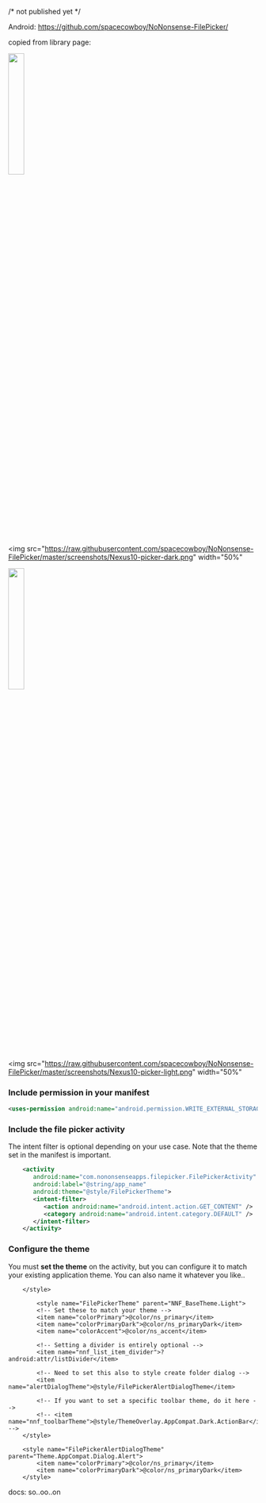 /* not published yet */

Android: https://github.com/spacecowboy/NoNonsense-FilePicker/

copied from library page:
<p>
<img src="https://raw.githubusercontent.com/spacecowboy/NoNonsense-FilePicker/master/screenshots/Nexus6-picker-dark.png"
width="25%"
</img>

<img src="https://raw.githubusercontent.com/spacecowboy/NoNonsense-FilePicker/master/screenshots/Nexus10-picker-dark.png"
width="50%"
</img>
</p>

<p>
<img src="https://raw.githubusercontent.com/spacecowboy/NoNonsense-FilePicker/master/screenshots/Nexus6-picker-light.png"
width="25%"
</img>

<img src="https://raw.githubusercontent.com/spacecowboy/NoNonsense-FilePicker/master/screenshots/Nexus10-picker-light.png"
width="50%"
</img>
</p>




### Include permission in your manifest

```xml
<uses-permission android:name="android.permission.WRITE_EXTERNAL_STORAGE" />
```

### Include the file picker activity

The intent filter is optional depending on your use case. Note that
the theme set in the manifest is important.

```xml
    <activity
       android:name="com.nononsenseapps.filepicker.FilePickerActivity"
       android:label="@string/app_name"
       android:theme="@style/FilePickerTheme">
       <intent-filter>
          <action android:name="android.intent.action.GET_CONTENT" />
          <category android:name="android.intent.category.DEFAULT" />
       </intent-filter>
    </activity>
```

### Configure the theme

You must **set the theme** on the activity, but you can configure it to
match your existing application theme. You can also name it whatever
you like..
```
    </style>

        <style name="FilePickerTheme" parent="NNF_BaseTheme.Light">
        <!-- Set these to match your theme -->
        <item name="colorPrimary">@color/ns_primary</item>
        <item name="colorPrimaryDark">@color/ns_primaryDark</item>
        <item name="colorAccent">@color/ns_accent</item>

        <!-- Setting a divider is entirely optional -->
        <item name="nnf_list_item_divider">?android:attr/listDivider</item>

        <!-- Need to set this also to style create folder dialog -->
        <item name="alertDialogTheme">@style/FilePickerAlertDialogTheme</item>

        <!-- If you want to set a specific toolbar theme, do it here -->
        <!-- <item name="nnf_toolbarTheme">@style/ThemeOverlay.AppCompat.Dark.ActionBar</item> -->
    </style>

    <style name="FilePickerAlertDialogTheme" parent="Theme.AppCompat.Dialog.Alert">
        <item name="colorPrimary">@color/ns_primary</item>
        <item name="colorPrimaryDark">@color/ns_primaryDark</item>
    </style>
```

docs:
  so..oo..on
